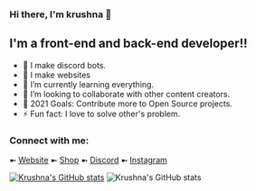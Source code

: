 ### Hi there, I'm krushna 👋

## I'm a front-end and back-end developer!!

- 🔭 I make discord bots.
- 🔭 I make websites
- 🌱 I’m currently learning everything.
- 👯 I’m looking to collaborate with other content creators.
- 🥅 2021 Goals: Contribute more to Open Source projects.
- ⚡ Fun fact: I love to solve other's problem.

### Connect with me:


➼ [Website](https://krushna.me)
➼ [Shop](https://krushna.me/botshop)
➼ [Discord](https://discord.gg/et67UY5J5C)
➼ [Instagram](https://www.instagram.com/itz___krushna/)


[![Krushna's GitHub stats](https://github-readme-stats.vercel.app/api?username=krushna06)](https://github.com/krushna06/github-readme-stats)
![Krushna's GitHub stats](https://github-readme-stats.vercel.app/api?username=krushna06&show_icons=true&theme=radical)



